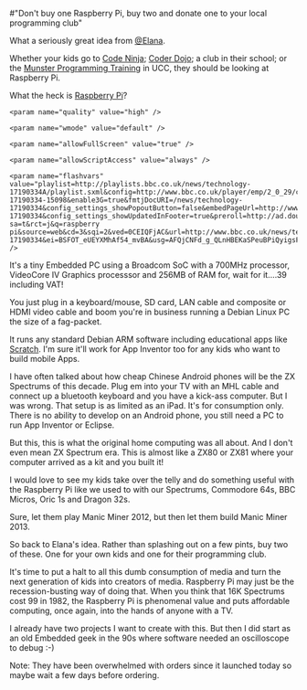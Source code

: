 #"Don't buy one Raspberry Pi, buy two and donate one to your local programming club"

What a seriously great idea from <a href="https://twitter.com/#!/elana/statuses/174828991495143425">@Elana</a>.

Whether your kids go to <a href="http://codeninja.ie/">Code Ninja</a>; <a href="http://coderdojo.com/">Coder Dojo</a>; a club in their school; or the <a href="http://multimedia.ucc.ie/Public/training/">Munster Programming Training</a> in UCC, they should be looking at Raspberry Pi.

What the heck is <a href="http://www.raspberrypi.org/">Raspberry Pi</a>?

<object width="512" height="400" type="application/x-shockwave-flash" data="http://www.bbc.co.uk/emp/external/player.swf" >
                
	<param name="quality" value="high" />
                
	<param name="wmode" value="default" />
                
	<param name="allowFullScreen" value="true" />
                
	<param name="allowScriptAccess" value="always" />
                
	<param name="flashvars" value="playlist=http://playlists.bbc.co.uk/news/technology-17190334A/playlist.sxml&config=http://www.bbc.co.uk/player/emp/2_0_29/config/default.xml&holdingImage=http://news.bbcimg.co.uk/media/images/58759000/jpg/_58759696_pi2.jpg&config_settings_autoPlay=true&domId=emp-17190334-15098&enable3G=true&fmtjDocURI=/news/technology-17190334&config_settings_showPopoutButton=false&embedPageUrl=http://www.bbc.co.uk/news/technology-17190334&config_settings_showUpdatedInFooter=true&preroll=http://ad.doubleclick.net/pfadx/bbccom.live.site.news/news_technology_content;slot=preroll;sz=512x288;sectn=news;ctype=content;news=technology;referrer=nonbbc;domain=www.bbc.co.uk;referrer_domain=www.google.ie;rsi=J08781_10057;rsi=J08781_10269;rsi=J08781_10126;rsi=J08781_10152;rsi=J08781_10189;rsi=J08781_10259;rsi=J08781_10335;rsi=J08781_10396;rsi=J08781_10397;rsi=J08781_10496;headline=raspberrypicomputerinaction;asset_type=media_asset;story_id=17190334;keyword=;tile=1&config_plugin_fmtjLiveStats_pageType=eav1&uxHighlightColour=0xff0000&companion2Type=adi&companions=slot:companion|size:300x60|type:adi|domId:bbccom_companion_17190334;slot:mpu|size:300x250|type:adi|domId:bbccom_mpu;&config_plugin_fmtjLiveStats_edition=International&companion1Id=bbccom_companion_17190334&companion2Id=bbccom_mpu&companion1Size=300x60&embedReferer=http://www.google.ie/url?sa=t&rct=j&q=raspberry pi&source=web&cd=3&sqi=2&ved=0CEIQFjAC&url=http://www.bbc.co.uk/news/technology-17190334&ei=BSFOT_eUEYXMhAf54_mvBA&usg=AFQjCNFd_g_QLnHBEKaSPeuBPiQyigsFPA&cad=rja&companion2Size=300x250&config_settings_showShareButton=true&companion1Type=adi&config_plugin_fmtjLiveStats_pageType=eav6&config_settings_autoPlay=false&config_settings_showFooter=true&config_settings_showPopoutButton=false&config_settings_showPopoutCta=false&config_settings_addReferrerToPlaylistRequest=true" />
            
</object>

It's a tiny Embedded PC using a Broadcom SoC with a 700MHz processor, VideoCore IV Graphics processsor and 256MB of RAM for, wait for it....39 including VAT!

You just plug in a keyboard/mouse, SD card, LAN cable and composite or HDMI video cable and boom you're in business running a Debian Linux PC the size of a fag-packet.

It runs any standard Debian ARM software including educational apps like <a href="http://scratch.mit.edu/">Scratch</a>. I'm sure it'll work for App Inventor too for any kids who want to build mobile Apps.

I have often talked about how cheap Chinese Android phones will be the ZX Spectrums of this decade. Plug em into your TV with an MHL cable and connect up a bluetooth keyboard and you have a kick-ass computer. But I was wrong. That setup is as limited as an iPad. It's for consumption only. There is no ability to develop on an Android phone, you still need a PC to run App Inventor or Eclipse.

But this, this is what the original home computing was all about. And I don't even mean ZX Spectrum era. This is almost like a ZX80 or ZX81 where your computer arrived as a kit and you built it!

I would love to see my kids take over the telly and do something useful with the Raspberry Pi like we used to with our Spectrums, Commodore 64s, BBC Micros, Oric 1s and Dragon 32s.

Sure, let them play Manic Miner 2012, but then let them build Manic Miner 2013.

So back to Elana's idea. Rather than splashing out on a few pints, buy two of these. One for your own kids and one for their programming club.

It's time to put a halt to all this dumb consumption of media and turn the next generation of kids into creators of media. Raspberry Pi may just be the recession-busting way of doing that. When you think that 16K Spectrums cost 99 in 1982, the Raspberry Pi is phenomenal value and puts affordable computing, once again, into the hands of anyone with a TV.

I already have two projects I want to create with this. But then I did start as an old Embedded geek in the 90s where software needed an oscilloscope to debug :-)

Note: They have been overwhelmed with orders since it launched today so maybe wait a few days before ordering.